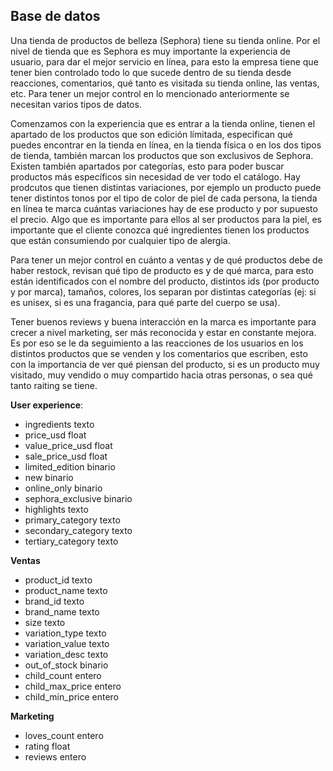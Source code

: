 ## Base de datos

Una tienda de productos de belleza (Sephora) tiene su tienda online. Por el nivel de tienda que es Sephora es muy importante la experiencia de usuario, para dar el mejor servicio en línea, para esto la empresa tiene que tener bien controlado todo lo que sucede dentro de su tienda desde reacciones, comentarios, qué tanto es visitada su tienda online, las ventas, etc. Para tener un mejor control en lo mencionado anteriormente se necesitan varios tipos de datos. 

Comenzamos con la experiencia que es entrar a la tienda online, tienen el apartado de los productos que son edición límitada, especifican qué puedes encontrar en la tienda en línea, en la tienda física o en los dos tipos de tienda, también marcan los productos que son exclusivos de Sephora. Existen también apartados por categorías, esto para poder buscar productos más específicos sin necesidad de ver todo el catálogo. Hay prodcutos que tienen distintas variaciones, por ejemplo un producto puede tener distintos tonos por el tipo de color de piel de cada persona, la tienda en línea te marca cuántas variaciones hay de ese producto y por supuesto el precio. Algo que es importante para ellos al ser productos para la piel, es importante que el cliente conozca qué ingredientes tienen los productos que están consumiendo por cualquier tipo de alergia.

Para tener un mejor control en cuánto a ventas y de qué productos debe de haber restock, revisan qué tipo de producto es y de qué marca, para esto están identificados con el nombre del producto, distintos ids (por producto y por marca), tamaños, colores, los separan por distintas categorías (ej: si es unisex, si es una fragancia, para qué parte del cuerpo se usa).

Tener buenos reviews y buena interacción en la marca es importante para crecer a nivel marketing, ser más reconocida y estar en constante mejora. Es por eso se le da seguimiento a las reacciones de los usuarios en los distintos productos que se venden y los comentarios que escriben, esto con la importancia de ver qué piensan del producto, si es un producto muy visitado, muy vendido o muy compartido hacia otras personas, o sea qué tanto raiting se tiene.

**User experience**:
- ingredients	texto
- price_usd	float
- value_price_usd	float
- sale_price_usd	float
- limited_edition	binario
- new	binario
- online_only	binario
- sephora_exclusive	binario
- highlights	texto
- primary_category	texto
- secondary_category	texto
- tertiary_category	texto

**Ventas**
- product_id	texto
- product_name	texto
- brand_id	texto
- brand_name	texto
- size	texto
- variation_type	texto
- variation_value	texto
- variation_desc	texto
- out_of_stock	binario
- child_count	entero
- child_max_price	entero
- child_min_price	entero

**Marketing**	
- loves_count	entero
- rating	float
- reviews	entero


